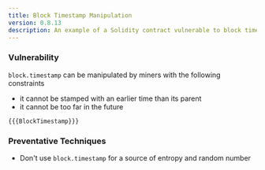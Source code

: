 ```yaml
---
title: Block Timestamp Manipulation
version: 0.8.13
description: An example of a Solidity contract vulnerable to block timestamp manipulation
---
```


### Vulnerability

`block.timestamp` can be manipulated by miners with the following constraints

- it cannot be stamped with an earlier time than its parent
- it cannot be too far in the future

```solidity
{{{BlockTimestamp}}}
```

### Preventative Techniques

- Don't use `block.timestamp` for a source of entropy and random number

